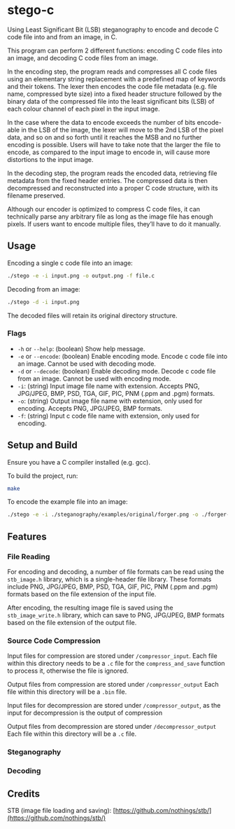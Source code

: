 # stego-c

Using Least Significant Bit (LSB) steganography to encode and decode C code file into and from an image, in C.

This program can perform 2 different functions: encoding C code files into an image, and decoding C code files from an image.

In the encoding step, the program reads and compresses all C code files using an elementary string replacement with a predefined map of keywords and their tokens. The lexer then encodes the code file metadata (e.g. file name, compressed byte size) into a fixed header structure followed by the binary data of the compressed file into the least significant bits (LSB) of each colour channel of each pixel in the input image.

In the case where the data to encode exceeds the number of bits encode-able in the LSB of the image, the lexer will move to the 2nd LSB of the pixel data, and so on and so forth until it reaches the MSB and no further encoding is possible. Users will have to take note that the larger the file to encode, as compared to the input image to encode in, will cause more distortions to the input image.

In the decoding step, the program reads the encoded data, retrieving file metadata from the fixed header entries. The compressed data is then decompressed and reconstructed into a proper C code structure, with its filename preserved.

Although our encoder is optimized to compress C code files, it can technically parse any arbitrary file as long as the image file has enough pixels. If users want to encode multiple files, they’ll have to do it manually.

## Usage

Encoding a single c code file into an image:

```bash
./stego -e -i input.png -o output.png -f file.c
```

Decoding from an image:

```bash
./stego -d -i input.png
```

The decoded files will retain its original directory structure.

### Flags

- `-h` or `--help`: (boolean) Show help message.
- `-e` or `--encode`: (boolean) Enable encoding mode. Encode c code file into an image. Cannot be used with decoding mode.
- `-d` or `--decode`: (boolean) Enable decoding mode. Decode c code file from an image. Cannot be used with encoding mode.
- `-i`: (string) Input image file name with extension. Accepts PNG, JPG/JPEG, BMP, PSD, TGA, GIF, PIC, PNM (.ppm and .pgm) formats.
- `-o`: (string) Output image file name with extension, only used for encoding. Accepts PNG, JPG/JPEG, BMP formats.
- `-f`: (string) Input c code file name with extension, only used for encoding.

## Setup and Build

Ensure you have a C compiler installed (e.g. gcc).

To build the project, run:

```bash
make
```

To encode the example file into an image:

```bash
./stego -e -i ./steganography/examples/original/forger.png -o ./forger-test.png -f ./steganography/examples/original/AgentTracker.mp4
```

## Features

### File Reading

For encoding and decoding, a number of file formats can be read using the `stb_image.h` library, which is a single-header file library. These formats include PNG, JPG/JPEG, BMP, PSD, TGA, GIF, PIC, PNM (.ppm and .pgm) formats based on the file extension of the input file.

After encoding, the resulting image file is saved using the `stb_image_write.h` library, which can save to PNG, JPG/JPEG, BMP formats based on the file extension of the output file.

### Source Code Compression

Input files for compression are stored under `/compressor_input`.
Each file within this directory needs to be a `.c` file for the `compress_and_save` function to process it, otherwise the file is ignored.

Output files from compression are stored under `/compressor_output`
Each file within this directory will be a `.bin` file.

Input files for decompression are stored under `/compressor_output`, as the input for decompression is the output of compression

Output files from decompression are stored under `/decompressor_output`
Each file within this directory will be a `.c` file.

### Steganography

### Decoding

## Credits

STB (image file loading and saving): [https://github.com/nothings/stb/](https://github.com/nothings/stb/)
